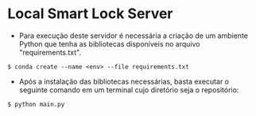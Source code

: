 # Local Smart Lock Server

* Para execução deste servidor é necessária a criação de um ambiente Python que tenha as bibliotecas disponíveis no arquivo "requirements.txt".

```console
$ conda create --name <env> --file requirements.txt
```

* Após a instalação das bibliotecas necessárias, basta executar o seguinte comando em um terminal cujo diretório seja o repositório:

```console
$ python main.py
```
